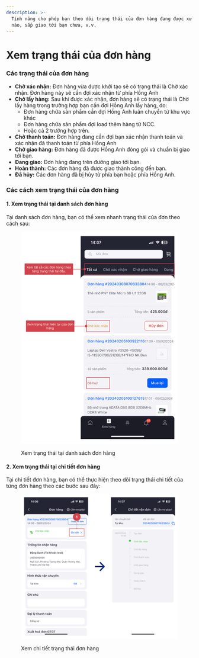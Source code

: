 ```yaml
---
description: >-
  Tính năng cho phép bạn theo dõi trạng thái của đơn hàng đang được xử lý ở bước
  nào, sắp giao tới bạn chưa, v.v.
---
```


# Xem trạng thái của đơn hàng

### Các trạng thái của đơn hàng

* **Chờ xác nhận:** Đơn hàng vừa được khởi tạo sẽ có trạng thái là Chờ xác nhận. Đơn hàng này sẽ cần đợi xác nhận từ phía Hồng Anh
* **Chờ lấy hàng:** Sau khi được xác nhận, đơn hàng sẽ có trạng thái là Chờ lấy hàng trong trường hợp bạn cần đợi Hồng Anh lấy hàng, do:
  * Đơn hàng chứa sản phẩm cần đợi Hồng Anh luân chuyển từ khu vực khác
  * &#x20;Đơn hàng chứa sản phẩm đợi load thêm hàng từ NCC.
  * Hoặc cả 2 trường hợp trên.
* **Chờ thanh toán:** Đơn hàng đang cần đợi bạn xác nhận thanh toán và xác nhận đã thanh toán từ phía Hồng Anh
* **Chờ giao hàng:** Đơn hàng đã được Hồng Anh đóng gói và chuẩn bị giao tới bạn.
* **Đang giao:** Đơn hàng đang trên đường giao tới bạn.
* **Hoàn thành:** Các đơn hàng đã được giao thành công đến bạn.
* **Đã hủy:** Các đơn hàng đã bị hủy từ phía bạn hoặc phía Hồng Anh.

### Các cách xem trạng thái của đơn hàng

#### 1. Xem trạng thái tại danh sách đơn hàng

Tại danh sách đơn hàng, bạn có thể xem nhanh trạng thái của đơn theo cách sau:

<figure><img src="../.gitbook/assets/image (37).png" alt=""><figcaption><p>Xem trạng thái tại danh sách đơn hàng</p></figcaption></figure>

#### 2. Xem trạng thái tại chi tiết đơn hàng

Tại chi tiết đơn hàng, bạn có thể thực hiện theo dõi trạng thái chi tiết của từng đơn hàng theo các bước sau đây:&#x20;

<figure><img src="../.gitbook/assets/image (36).png" alt=""><figcaption><p>Xem chi tiết trạng thái đơn hàng</p></figcaption></figure>

